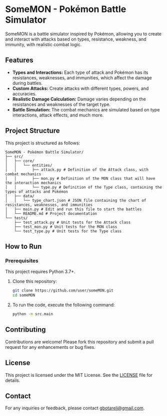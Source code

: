 # SomeMON - Pokémon Battle Simulator

SomeMON is a battle simulator inspired by Pokémon, allowing you to create and interact with attacks based on types, resistance, weakness, and immunity, with realistic combat logic.

## Features

- **Types and Interactions:** Each type of attack and Pokémon has its resistances, weaknesses, and immunities, which affect the damage during battles.
- **Custom Attacks:** Create attacks with different types, powers, and accuracies.
- **Realistic Damage Calculation:** Damage varies depending on the resistances and weaknesses of the target type.
- **Battle Simulation:** The combat mechanics are simulated based on type interactions, attack effects, and much more.

## Project Structure

This project is structured as follows:
```
SomeMON - Pokémon Battle Simulator/
├── src/
│   ├── core/
│   │   └── entities/
│   │       ├── attack.py # Definition of the Attack class, with combat mechanics
│   │       ├── mon.py # Definition of the MON class that will have the interaction mechanics
│   │       └── type.py # Definition of the Type class, containing the types of attacks and Pokémon 
│   ├── data/
│   │   └── type_chart.json # JSON file containing the chart of resistances, weaknesses, and immunities
│   ├── main.py # Edit and run this file to start the battles
│   └── README.md # Project documentation
└── tests/
    ├── test_attack.py # Unit tests for the Attack class
    ├── test_mon.py # Unit tests for the MON class
    └── test_type.py # Unit tests for the Type class
```

## How to Run

### Prerequisites

This project requires Python 3.7+.

1. Clone this repository:

    ```bash
    git clone https://github.com/user/someMON.git
    cd someMON
    ```

2. To run the code, execute the following command:
    ```bash
    python -m src.main
    ```

## Contributing

Contributions are welcome! Please fork this repository and submit a pull request for any enhancements or bug fixes.

## License

This project is licensed under the MIT License. See the [LICENSE](LICENSE) file for details.

## Contact

For any inquiries or feedback, please contact [gbotareli@gmail.com](mailto:gbotareli@gmail.com).